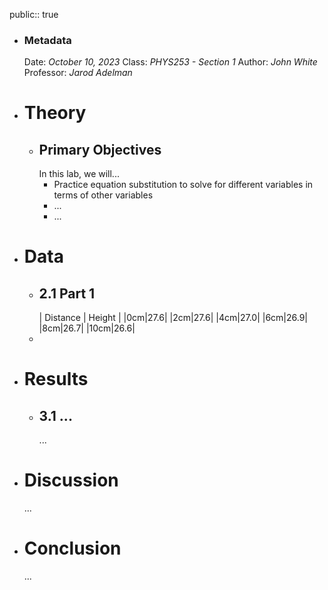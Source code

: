 public:: true

- ### Metadata
  Date: *October 10, 2023*
  Class: *PHYS253 - Section 1*
  Author: *John White*
  Professor: *Jarod Adelman*
- # Theory
	- ## Primary Objectives
	  In this lab, we will...
	  * Practice equation substitution to solve for different variables in terms of other variables
	  * ...
	  * ...
- # Data
	- ## 2.1 Part 1
	  | Distance | Height |
	  |0cm|27.6|
	  |2cm|27.6|
	  |4cm|27.0|
	  |6cm|26.9|
	  |8cm|26.7|
	  |10cm|26.6|
	-
- # Results
	- ## 3.1 ...
	  ...
- # Discussion
  ...
- # Conclusion
  ...